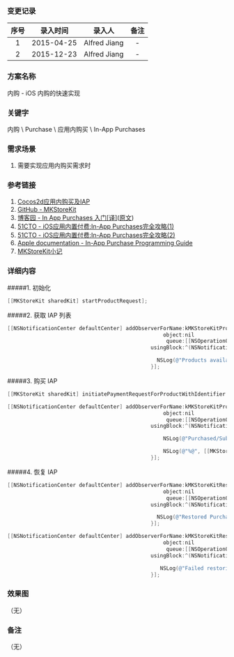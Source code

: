 ### 变更记录

| 序号 | 录入时间 | 录入人 | 备注 |
|:--------:|:--------:|:--------:|:--------:|
| 1 | 2015-04-25 | Alfred Jiang | - |
| 2 | 2015-12-23 | Alfred Jiang | - |

### 方案名称

内购 - iOS 内购的快速实现

### 关键字

内购 \ Purchase \ 应用内购买 \ In-App Purchases

### 需求场景

1. 需要实现应用内购买需求时

### 参考链接

1. [Cocos2d应用内购买及IAP](http://www.maiziedu.com/lesson/2202/)
2. [GitHub - MKStoreKit](https://github.com/MugunthKumar/MKStoreKit)
3. [博客园 - In App Purchases 入门[译]](http://www.cnblogs.com/zilongshanren/archive/2012/01/15/2190193.html)([原文](http://www.raywenderlich.com/21081/introduction-to-in-app-purchases-in-ios-6-tutorial))
4. [51CTO - iOS应用内置付费:In-App Purchases完全攻略(1)](http://mobile.51cto.com/hot-410061.htm)
5. [51CTO - iOS应用内置付费:In-App Purchases完全攻略(2)](http://mobile.51cto.com/hot-410061_1.htm)
6. [Apple documentation - In-App Purchase Programming Guide](https://developer.apple.com/library/ios/documentation/NetworkingInternet/Conceptual/StoreKitGuide/Introduction.html)
7. [MKStoreKit小记](http://www.99css.com/1296/)

### 详细内容

#####1. 初始化
```objectivec
[[MKStoreKit sharedKit] startProductRequest];
```

#####2. 获取 IAP 列表

```objectivec
[[NSNotificationCenter defaultCenter] addObserverForName:kMKStoreKitProductsAvailableNotification
                                                  object:nil
                                                   queue:[[NSOperationQueue alloc] init]
                                              usingBlock:^(NSNotification *note) {

                                                NSLog(@"Products available: %@", [[MKStoreKit sharedKit] availableProducts]);
                                              }];
```

#####3. 购买 IAP

```objectivec
[[MKStoreKit sharedKit] initiatePaymentRequestForProductWithIdentifier:productIdentifier];

[[NSNotificationCenter defaultCenter] addObserverForName:kMKStoreKitProductPurchasedNotification
                                                  object:nil
                                                   queue:[[NSOperationQueue alloc] init]
                                              usingBlock:^(NSNotification *note) {

                                                  NSLog(@"Purchased/Subscribed to product with id: %@", [note object]);

                                                  NSLog(@"%@", [[MKStoreKit sharedKit] valueForKey:@"purchaseRecord"]);
                                              }];
```

#####4. 恢复 IAP
```objectivec
[[NSNotificationCenter defaultCenter] addObserverForName:kMKStoreKitRestoredPurchasesNotification
                                                  object:nil
                                                   queue:[[NSOperationQueue alloc] init]
                                              usingBlock:^(NSNotification *note) {

                                                NSLog(@"Restored Purchases");
                                              }];

[[NSNotificationCenter defaultCenter] addObserverForName:kMKStoreKitRestoringPurchasesFailedNotification
                                                  object:nil
                                                   queue:[[NSOperationQueue alloc] init]
                                              usingBlock:^(NSNotification *note) {

                                                 NSLog(@"Failed restoring purchases with error: %@", [note object]);
                                              }];
```

### 效果图
（无）

### 备注
（无）